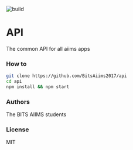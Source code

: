 ![build](https://api.travis-ci.org/BitsAiims2017/api.svg?branch=master "Build")

# API
The common API for all aiims apps

### How to
```bash
git clone https://github.com/BitsAiims2017/api
cd api
npm install && npm start
```

### Authors
The BITS AIIMS students

### License
MIT
